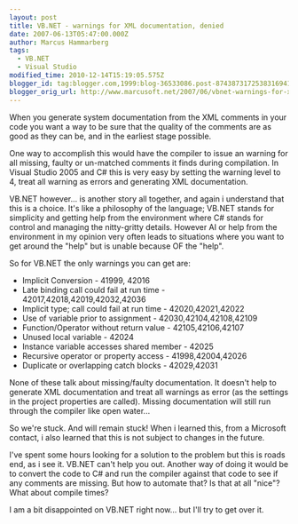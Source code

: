 ```yaml
---
layout: post
title: VB.NET - warnings for XML documentation, denied
date: 2007-06-13T05:47:00.000Z
author: Marcus Hammarberg
tags:
  - VB.NET
  - Visual Studio
modified_time: 2010-12-14T15:19:05.575Z
blogger_id: tag:blogger.com,1999:blog-36533086.post-8743873172538316941
blogger_orig_url: http://www.marcusoft.net/2007/06/vbnet-warnings-for-xml-documentation.html
---
```



When you generate system documentation from the XML comments in your
code you want a way to be sure that the quality of the comments are as
good as they can be, and in the earliest stage possible.

One way to accomplish this would have the compiler to issue an warning
for all missing, faulty or un-matched
comments it finds during compilation. In Visual Studio 2005 and C# this
is very easy by setting the warning level to 4, treat all warning as
errors and generating XML documentation.

VB.NET however... is another story all together, and again i understand
that this is a choice. It's like a philosophy of the language;
VB.NET stands for simplicity and getting help from the environment where
C# stands for control and managing the nitty-gritty details. However AI or
help from the environment in my opinion very often leads to
situations where you want to get around the "help" but is unable because
OF the "help".

So for VB.NET the only warnings you can get are:

-   Implicit Conversion - 41999, 42016
-   Late binding call could fail at run time -
    42017,42018,42019,42032,42036
-   Implicit type; call could fail at run time - 42020,42021,42022
-   Use of variable prior to assignment - 42030,42104,42108,42109
-   Function/Operator without return value - 42105,42106,42107
-   Unused local variable - 42024
-   Instance variable accesses shared member - 42025
-   Recursive operator or property access - 41998,42004,42026
-   Duplicate or overlapping catch blocks - 42029,42031

None of these talk about missing/faulty documentation. It doesn't
help to generate XML documentation and treat all
warnings as error (as the settings in the project properties are
called). Missing documentation will still run through the compiler like
open water...

So we're stuck. And will remain stuck! When i learned this, from a
Microsoft contact, i also learned that this is not subject to changes in
the future.

I've spent some hours looking for a solution to the problem but this is
roads end, as i see it. VB.NET can't help you out. Another way of doing
it would be to convert the code to C# and run the compiler against that
code to see if any comments are missing. But how to automate that? Is
that at all "nice"? What about compile times?

I am a bit disappointed on VB.NET right
now... but I'll try to get over it.
